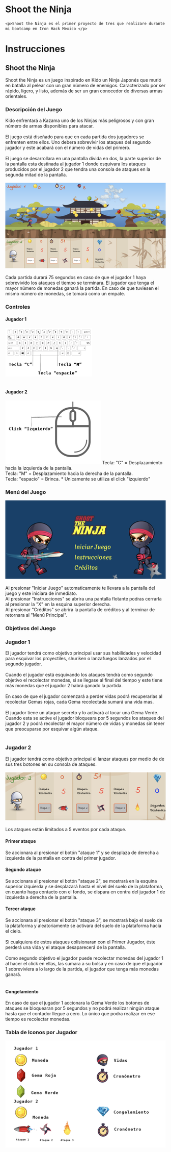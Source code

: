# Shoot the Ninja
    <p>Shoot the Ninja es el primer proyecto de tres que realizare durante mi bootcamp en Iron Hack Mexico </p>

   <h1>Instrucciones</h1>
                <h2>Shoot the Ninja </h2>
                Shoot the Ninja es un juego inspirado en Kido un Ninja Japonés que murió en batalla al pelear con un gran número de
                enemigos. Caracterizado por ser rápido, ligero, y listo, además de ser un gran conocedor de diversas armas orientales.
                <h3>Descripción del Juego</h3>
                Kido enfrentará a Kazama uno de los Ninjas más peligrosos y con gran número de armas disponibles para atacar.<br><br>
                El juego está diseñado para que en cada partida dos jugadores se enfrenten entre ellos. Uno debera sobrevivir 
                los ataques del segundo jugador y este acabará con el número de vidas del primero.<br><br>
                El juego se desarrollara en una pantalla divida en dos, la parte superior de la pantalla esta destinada al jugador 1 donde esquivara los ataques producidos por el jugador 2 que tendra una consola de ataques en la segunda mitad de la pantalla. <br> <br>
                <img src="./assets/img/pantallaJuego.png" alt="Pantalla del Juego" class = "pantallaJuego"> <br><br>
                Cada partida durará 75 segundos  en caso de que el jugador 1 haya sobrevivido los ataques  el tiempo se terminara. 
                El jugador que tenga el mayor número de monedas ganará la partida. En caso de que tuviesen el mismo número de monedas, 
                se tomará como un empate.
                <h3>Controles</h3>
                <h4>Jugador 1 </h4>  
                 <img src="./assets/img/teclado.png" alt="Imagen Teclado con indicaciones" class = "imagenDentro1"> <br><br>
                 <h4> Jugador 2 </h4>
                <img src="./assets/img/ mouse.png" alt="" class = "imagenDentro2">
                <span class = "tecladoText">
                      Tecla: "C" = Desplazamiento hacia la izquierda de la pantalla.<br> 
                      Tecla: "M" = Desplazamiento hacia la derecha de la pantalla.<br>
                      Tecla: "espacio" = Brinca.
                </span>
                <span class = "jugador2Text2">* Unicamente se utiliza el click "izquierdo"</span>
                <h3>Menú del Juego</h3>
                <img src="./assets/img/menu.png" alt="Menú del Juego" class="menuJuego"> <br> <br>
                Al presionar "Iniciar Juego" automaticamente te llevara a la pantalla del juego y este iniciara de inmediato. <br>
                Al presionar "Instrucciones" se abrira una pantalla flotante podras cerrarla al presionar la "X" en la esquina superior derecha. <br>
                Al presionar "Créditos" se abrira la pantalla de créditos y al terminar de retornara al "Menú Principal".
                <h3>Objetivos del Juego</h3>
                <h3>Jugador 1</h3>
                El jugador tendrá como objetivo principal usar sus habilidades y velocidad para esquivar los proyectiles, shuriken o lanzafuegos lanzados por  el segundo jugador. <br><br>
                Cuando el jugador está esquivando los ataques tendrá como segundo objetivo el recolectar monedas, si se llegase al final del tiempo y este tiene más monedas que el jugador 2 habrá ganado la partida.<br><br>
                En caso de que  el jugador  comenzará a perder vidas podrá recuperarlas al recolectar Gemas rojas, cada Gema recolectada sumará una vida mas.<br><br>
                El jugador tiene un ataque secreto  y lo activará al tocar una Gema Verde. Cuando esta se active el jugador bloqueara por 5 segundos los ataques del jugador 2 y podrá recolectar el mayor número de vidas y monedas sin tener que preocuparse por esquivar algún ataque.<br><br>
                <h3>Jugador 2</h3>
                El jugador tendrá como objetivo principal el lanzar ataques por medio de de sus tres botones en su consola de ataques.<br><br>
                <img src="./assets/img/consoladeAtaques.png" alt="Consola de ataques" class = "consolaAtaques"> <br><br>
                Los ataques están limitados a 5 eventos por cada ataque.
                <h4>Primer ataque</h4>
                Se accionara al presionar el botón "ataque 1" y se desplaza de derecha a izquierda de la pantalla en contra del primer jugador.
                <h4>Segundo ataque</h4>
                Se accionara al presionar el botón "ataque 2", se mostrará en la esquina superior izquierda y se desplazará hasta el nivel del suelo de la plataforma, en cuanto haga contacto con el fondo, se dispara en contra del jugador 1 de izquierda a derecha de la pantalla.
                <h4>Tercer ataque</h4>
                Se accionara al presionar el botón "ataque 3", se mostrará bajo el suelo de la plataforma y aleatoriamente se activara del suelo de la plataforma hacia el cielo.<br> <br>
                Si cualquiera de estos ataques colisionaran con el Primer Jugador, éste perderá una vida y el ataque desaparecerá de la pantalla.<br> <br>
                Como segundo objetivo el jugador puede recolectar monedas del jugador 1 al hacer el click en ellas, las sumara a su bolsa y en caso de que el jugador 1 sobreviviera a lo largo de la partida, el jugador que tenga más monedas ganará.<br> <br>
                <h4>Congelamiento</h4>
                En caso de que el jugador 1 accionara la Gema Verde los botones  de ataques se bloquearan por 5 segundos y no podrá realizar ningún ataque hasta que el contador llegue a cero. Lo único que podra realizar en ese tiempo es recolectar monedas.
                <h3>Tabla de Iconos por Jugador</h3>
                <img src="./assets/img/tabla.png" alt="Tabla de Iconos por Jugador" class = "tabla">
